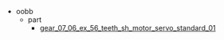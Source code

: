 * oobb
  * part
    * [gear_07_06_ex_56_teeth_sh_motor_servo_standard_01](oobb/part/gear_07_06_ex_56_teeth_sh_motor_servo_standard_01)
